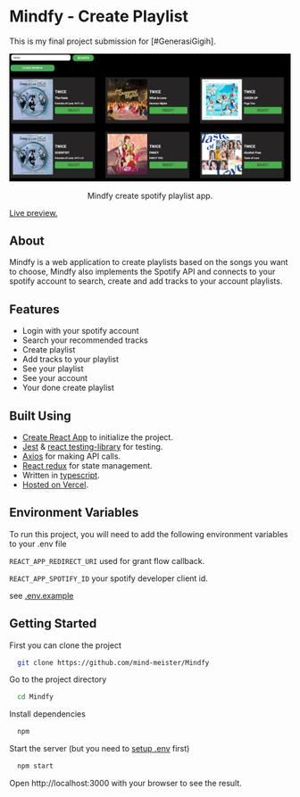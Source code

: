# Mindfy - Create Playlist

This is my final project submission for [#GenerasiGigih].

<p align="center">
  <img src="/src/Mindfy/Data/img/preview.png" alt='preview'>
</p>

<p align="center">
Mindfy create spotify playlist app. 
</p>

[Live preview.](https://mindfy.vercel.app/)

## About
Mindfy is a web application to create playlists based on the songs you want to choose, Mindfy also implements the Spotify API and connects to your spotify account to search, create and add tracks to your account playlists.

## Features
- Login with your spotify account
- Search your recommended tracks
- Create playlist
- Add tracks to your playlist
- See your playlist
- See your account
- Your done create playlist

## Built Using

- [Create React App](https://create-react-app.dev/) to initialize the project.
- [Jest](https://jestjs.io/) & [react testing-library](https://testing-library.com/) for testing.
- [Axios](https://github.com/axios/axios) for making API calls.
- [React redux](https://react-redux.js.org/) for state management.
- Written in [typescript](https://typescriptlang.org).
- [Hosted on Vercel](https://vercel.com/).

## Environment Variables

To run this project, you will need to add the following environment variables to your .env file

`REACT_APP_REDIRECT_URI` used for grant flow callback.

`REACT_APP_SPOTIFY_ID` your spotify developer client id.

see [.env.example](/.env.example)


## Getting Started

First you can clone the project

```bash
  git clone https://github.com/mind-meister/Mindfy
```

Go to the project directory

```bash
  cd Mindfy
```

Install dependencies

```bash
  npm
```

Start the server (but you need to [setup .env](#environment-variables) first)

```bash
  npm start
```

Open http://localhost:3000 with your browser to see the result.
